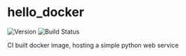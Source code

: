 # hello_docker

![Version](https://img.shields.io/github/tag/abstractsec/hello_docker.svg) ![Build Status](https://img.shields.io/circleci/project/github/abstractsec/hello_docker/develop.svg)

CI built docker image, hosting a simple python web service

